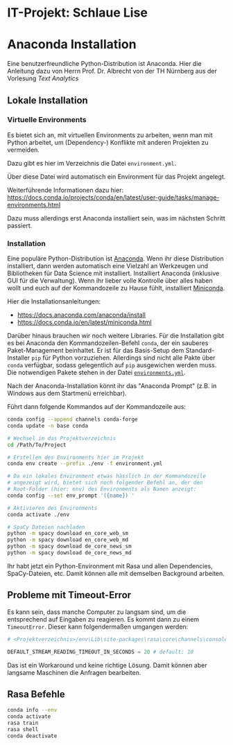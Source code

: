 # IT-Projekt: Schlaue Lise

# Anaconda Installation

Eine benutzerfreundliche Python-Distribution ist Anaconda.
Hier die Anleitung dazu von Herrn Prof. Dr.
Albrecht von der TH Nürnberg aus der Vorlesung _Text Analytics_

## Lokale Installation

### Virtuelle Environments

Es bietet sich an, mit virtuellen Environments zu arbeiten, wenn man mit Python arbeitet,
um (Dependency-) Konflikte mit anderen Projekten zu vermeiden.

Dazu gibt es hier im Verzeichnis die Datei `environment.yml`.

Über diese Datei wird automatisch ein Environment für das Projekt angelegt.

Weiterführende Informationen dazu hier:
https://docs.conda.io/projects/conda/en/latest/user-guide/tasks/manage-environments.html

Dazu muss allerdings erst Anaconda installiert sein, was im nächsten Schritt passiert.

### Installation

Eine populäre Python-Distribution ist [Anaconda](https://www.anaconda.com/).
Wenn ihr diese Distribution installiert, dann werden automatisch eine Vielzahl an Werkzeugen und Bibliotheken für Data Science mit installiert.
Installiert Anaconda (inklusive GUI für die Verwaltung). Wenn ihr lieber volle Kontrolle über alles haben wollt und euch auf der Kommandozeile zu Hause fühlt, installiert [Miniconda](https://docs.conda.io/en/latest/miniconda.html).

Hier die Installationsanleitungen:

- <https://docs.anaconda.com/anaconda/install>
- <https://docs.conda.io/en/latest/miniconda.html>

Darüber hinaus brauchen wir noch weitere Libraries.
Für die Installation gibt es bei Anaconda den Kommandozeilen-Befehl `conda`,
der ein sauberes Paket-Management beinhaltet. Er ist für das Basis-Setup dem Standard-Installer `pip`
für Python vorzuziehen. Allerdings sind nicht alle Pakte über `conda` verfügbar,
sodass gelegentlich auf `pip` ausgewichen werden muss. Die notwendigen Pakete stehen in der Datei [`environments.yml`](environment.yml).

Nach der Anaconda-Installation könnt ihr das "Anaconda Prompt" (z.B. in Windows aus dem Startmenü erreichbar).

Führt dann folgende Kommandos auf der Kommandozeile aus:

```sh
conda config --append channels conda-forge
conda update -n base conda

# Wechsel in das Projektverzeichnis
cd /Path/To/Project

# Erstellen des Environments hier im Projekt
conda env create --prefix ./env -f environment.yml

# Da ein lokales Environment etwas hässlich in der Kommandozeile
# angezeigt wird, bietet sich noch folgender Befehl an, der den
# Root-Folder (hier: env) des Environments als Namen anzeigt:
conda config --set env_prompt '({name}) '

# Aktivieren des Environments
conda activate ./env

# SpaCy Dateien nachladen
python -m spacy download en_core_web_sm
python -m spacy download en_core_web_md
python -m spacy download de_core_news_sm
python -m spacy download de_core_news_md
```

Ihr habt jetzt ein Python-Environment mit Rasa und allen Dependencies, SpaCy-Dateien, etc. Damit können alle mit demselben Background arbeiten.

## Probleme mit Timeout-Error

Es kann sein, dass manche Computer zu langsam sind, um die entsprechend auf Eingaben zu reagieren. Es kommt dann zu einem `TimeoutError`. Dieser kann folgendermaßen umgangen werden:

```python
# <Projektverzeichnis>/env\Lib\site-packages\rasa\core\channels\console.py

DEFAULT_STREAM_READING_TIMEOUT_IN_SECONDS = 20 # default: 10
```

Das ist ein Workaround und keine richtige Lösung. Damit können aber langsame Maschinen die Anfragen bearbeiten.

## Rasa Befehle
```sh
conda info --env
conda activate 
rasa train
rasa shell
conda deactivate
```